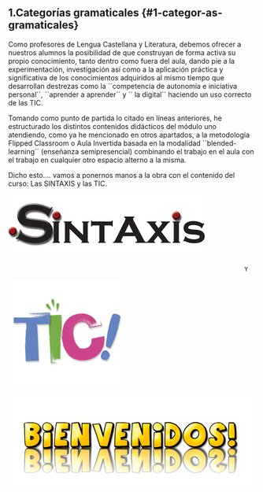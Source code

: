 ## 1.Categorías gramaticales {#1-categor-as-gramaticales}

Como profesores de Lengua Castellana y Literatura, debemos ofrecer a nuestros alumnos la posibilidad de que construyan de forma activa su propio conocimiento, tanto dentro como fuera del aula, dando pie a la experimentación,  investigación así como a la aplicación práctica y significativa de los conocimientos adquiridos al mismo tiempo que desarrollan destrezas como la ´´competencia de autonomía e iniciativa personal´´,  ´´aprender a aprender´´ y ´´ la digital´´  haciendo un uso correcto de las TIC.

Tomando como punto de partida lo citado en líneas anteriores, he estructurado los distintos contenidos didácticos del módulo uno  atendiendo, como ya he mencionado en otros apartados, a la metodología Flipped Classroom o Aula Invertida basada en la modalidad ´´blended-learning´´ (enseñanza semipresencial) combinando el trabajo en el aula con el trabajo en cualquier otro espacio alterno a la misma.

Dicho esto…. vamos a ponernos manos a la obra con el contenido del curso: Las SINTAXIS y las TIC.

![](images/image34.png)

                                                                       Y  

![](images/image70.png)

![08Bienvenidos.png](images/image15.png)